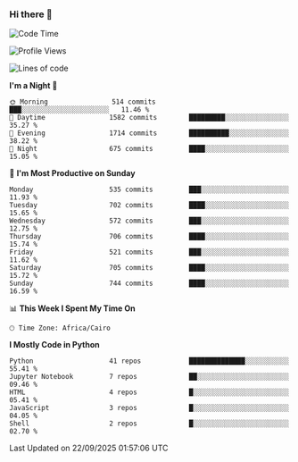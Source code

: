 ### Hi there 👋

<!--
**AMR-KELEG/AMR-KELEG** is a ✨ _special_ ✨ repository because its `README.md` (this file) appears on your GitHub profile.

Here are some ideas to get you started:

- 🔭 I’m currently working on ...
- 🌱 I’m currently learning ...
- 👯 I’m looking to collaborate on ...
- 🤔 I’m looking for help with ...
- 💬 Ask me about ...
- 📫 How to reach me: ...
- 😄 Pronouns: ...
- ⚡ Fun fact: ...
-->

<!--START_SECTION:waka-->
![Code Time](http://img.shields.io/badge/Code%20Time-0%20secs-blue)

![Profile Views](http://img.shields.io/badge/Profile%20Views-0-blue)

![Lines of code](https://img.shields.io/badge/From%20Hello%20World%20I%27ve%20Written-25.7%20million%20lines%20of%20code-blue)

**I'm a Night 🦉** 

```text
🌞 Morning                514 commits         ███░░░░░░░░░░░░░░░░░░░░░░   11.46 % 
🌆 Daytime                1582 commits        █████████░░░░░░░░░░░░░░░░   35.27 % 
🌃 Evening                1714 commits        ██████████░░░░░░░░░░░░░░░   38.22 % 
🌙 Night                  675 commits         ████░░░░░░░░░░░░░░░░░░░░░   15.05 % 
```
📅 **I'm Most Productive on Sunday** 

```text
Monday                   535 commits         ███░░░░░░░░░░░░░░░░░░░░░░   11.93 % 
Tuesday                  702 commits         ████░░░░░░░░░░░░░░░░░░░░░   15.65 % 
Wednesday                572 commits         ███░░░░░░░░░░░░░░░░░░░░░░   12.75 % 
Thursday                 706 commits         ████░░░░░░░░░░░░░░░░░░░░░   15.74 % 
Friday                   521 commits         ███░░░░░░░░░░░░░░░░░░░░░░   11.62 % 
Saturday                 705 commits         ████░░░░░░░░░░░░░░░░░░░░░   15.72 % 
Sunday                   744 commits         ████░░░░░░░░░░░░░░░░░░░░░   16.59 % 
```


📊 **This Week I Spent My Time On** 

```text
🕑︎ Time Zone: Africa/Cairo
```

**I Mostly Code in Python** 

```text
Python                   41 repos            ██████████████░░░░░░░░░░░   55.41 % 
Jupyter Notebook         7 repos             ██░░░░░░░░░░░░░░░░░░░░░░░   09.46 % 
HTML                     4 repos             █░░░░░░░░░░░░░░░░░░░░░░░░   05.41 % 
JavaScript               3 repos             █░░░░░░░░░░░░░░░░░░░░░░░░   04.05 % 
Shell                    2 repos             █░░░░░░░░░░░░░░░░░░░░░░░░   02.70 % 
```




 Last Updated on 22/09/2025 01:57:06 UTC
<!--END_SECTION:waka-->

